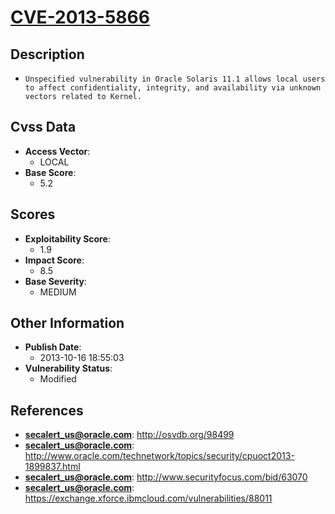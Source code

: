 
# [CVE-2013-5866](https://cve.mitre.org/cgi-bin/cvename.cgi?name=CVE-2013-5866)

## Description

- `Unspecified vulnerability in Oracle Solaris 11.1 allows local users to affect confidentiality, integrity, and availability via unknown vectors related to Kernel.`

## Cvss Data

- **Access Vector**:
  - LOCAL
- **Base Score**:
  - 5.2

## Scores

- **Exploitability Score**:
  - 1.9
- **Impact Score**:
  - 8.5
- **Base Severity**:
  - MEDIUM

## Other Information

- **Publish Date**:
  - 2013-10-16 18:55:03
- **Vulnerability Status**:
  - Modified

## References

- **secalert_us@oracle.com**: http://osvdb.org/98499
- **secalert_us@oracle.com**: http://www.oracle.com/technetwork/topics/security/cpuoct2013-1899837.html
- **secalert_us@oracle.com**: http://www.securityfocus.com/bid/63070
- **secalert_us@oracle.com**: https://exchange.xforce.ibmcloud.com/vulnerabilities/88011
